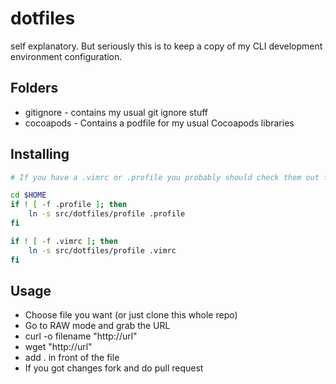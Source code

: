 dotfiles
========

self explanatory. But seriously this is to keep a copy of my CLI development environment configuration.

Folders
--------
* gitignore - contains my usual git ignore stuff
* cocoapods - Contains a podfile for my usual Cocoapods libraries

Installing
--------

```bash
# If you have a .vimrc or .profile you probably should check them out first. Pull requests welcome.

cd $HOME
if ! [ -f .profile ]; then
    ln -s src/dotfiles/profile .profile
fi

if ! [ -f .vimrc ]; then
    ln -s src/dotfiles/profile .vimrc
fi
```

Usage
--------
* Choose file you want (or just clone this whole repo)
* Go to RAW mode and grab the URL
* curl -o filename "http://url"
* wget "http://url"
* add . in front of the file
* If you got changes fork and do pull request
